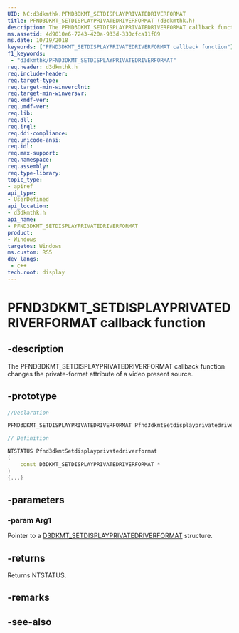 ```yaml
---
UID: NC:d3dkmthk.PFND3DKMT_SETDISPLAYPRIVATEDRIVERFORMAT
title: PFND3DKMT_SETDISPLAYPRIVATEDRIVERFORMAT (d3dkmthk.h)
description: The PFND3DKMT_SETDISPLAYPRIVATEDRIVERFORMAT callback function changes the private-format attribute of a video present source.
ms.assetid: 4d9010e6-7243-420a-933d-330cfca11f89
ms.date: 10/19/2018
keywords: ["PFND3DKMT_SETDISPLAYPRIVATEDRIVERFORMAT callback function"]
f1_keywords:
 - "d3dkmthk/PFND3DKMT_SETDISPLAYPRIVATEDRIVERFORMAT"
req.header: d3dkmthk.h
req.include-header:
req.target-type:
req.target-min-winverclnt:
req.target-min-winversvr:
req.kmdf-ver:
req.umdf-ver:
req.lib:
req.dll:
req.irql: 
req.ddi-compliance:
req.unicode-ansi:
req.idl:
req.max-support:
req.namespace:
req.assembly:
req.type-library: 
topic_type: 
- apiref
api_type: 
- UserDefined
api_location: 
- d3dkmthk.h
api_name: 
- PFND3DKMT_SETDISPLAYPRIVATEDRIVERFORMAT
product:
- Windows
targetos: Windows
ms.custom: RS5
dev_langs:
 - c++
tech.root: display
---
```


# PFND3DKMT_SETDISPLAYPRIVATEDRIVERFORMAT callback function

## -description

The PFND3DKMT_SETDISPLAYPRIVATEDRIVERFORMAT callback function changes the private-format attribute of a video present source.

## -prototype

```cpp
//Declaration

PFND3DKMT_SETDISPLAYPRIVATEDRIVERFORMAT Pfnd3dkmtSetdisplayprivatedriverformat; 

// Definition

NTSTATUS Pfnd3dkmtSetdisplayprivatedriverformat 
(
	const D3DKMT_SETDISPLAYPRIVATEDRIVERFORMAT *
)
{...}

```

## -parameters

### -param Arg1

Pointer to a [D3DKMT_SETDISPLAYPRIVATEDRIVERFORMAT](ns-d3dkmthk-_d3dkmt_setdisplayprivatedriverformat.md) structure.

## -returns

Returns NTSTATUS.


## -remarks




## -see-also
